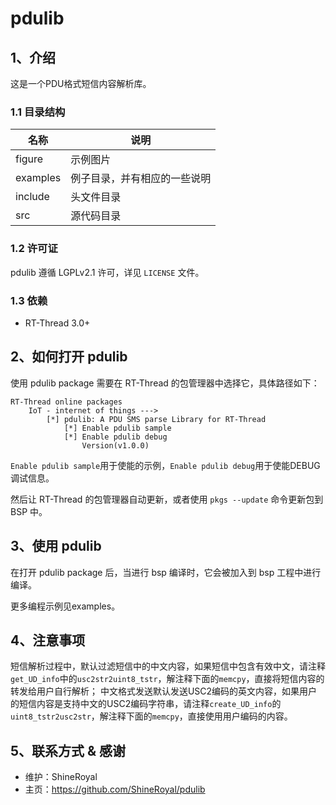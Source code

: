 # pdulib

## 1、介绍

这是一个PDU格式短信内容解析库。

### 1.1 目录结构



| 名称 | 说明 |
| ---- | ---- |
| figure  | 示例图片 |
| examples | 例子目录，并有相应的一些说明 |
| include  | 头文件目录 |
| src  | 源代码目录 |


### 1.2 许可证



pdulib 遵循 LGPLv2.1 许可，详见 `LICENSE` 文件。

### 1.3 依赖

- RT-Thread 3.0+

## 2、如何打开 pdulib


使用 pdulib package 需要在 RT-Thread 的包管理器中选择它，具体路径如下：

```
RT-Thread online packages
    IoT - internet of things --->
        [*] pdulib: A PDU SMS parse Library for RT-Thread
            [*] Enable pdulib sample
            [*] Enable pdulib debug
                Version(v1.0.0)
```
`Enable pdulib sample`用于使能的示例，`Enable pdulib debug`用于使能DEBUG调试信息。

然后让 RT-Thread 的包管理器自动更新，或者使用 `pkgs --update` 命令更新包到 BSP 中。

## 3、使用 pdulib

在打开 pdulib package 后，当进行 bsp 编译时，它会被加入到 bsp 工程中进行编译。

更多编程示例见examples。

## 4、注意事项

短信解析过程中，默认过滤短信中的中文内容，如果短信中包含有效中文，请注释`get_UD_info`中的`usc2str2uint8_tstr`，解注释下面的`memcpy`，直接将短信内容的转发给用户自行解析；
中文格式发送默认发送USC2编码的英文内容，如果用户的短信内容是支持中文的USC2编码字符串，请注释`create_UD_info`的`uint8_tstr2usc2str`，解注释下面的`memcpy`，直接使用用户编码的内容。

## 5、联系方式 & 感谢

* 维护：ShineRoyal
* 主页：https://github.com/ShineRoyal/pdulib
